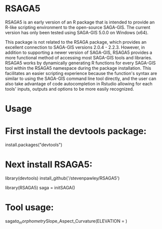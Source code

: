 RSAGA5
======

RSAGA5 is an early version of an R package that is intended to provide an R-like scripting environment to the open-source SAGA-GIS. The current version has only been tested using SAGA-GIS 5.0.0 on Windows (x64).

This package is not related to the RSAGA package, which provides an excellent connection to SAGA-GIS versions 2.0.4 - 2.2.3. However, in addition to supporting a newer version of SAGA-GIS, RSAGA5 provides a more functional method of accessing most SAGA-GIS tools and libraries. RSAGA5 works by dynamically generating R functions for every SAGA-GIS tool within the RSAGA5 namespace during the package installation. This facilitates an easier scripting experience because the function's syntax are similar to using the SAGA-GIS command line tool directly, and the user can also take advantage of code autocompletion in Rstudio allowing for each tools' inputs, outputs and options to be more easily recognized.

Usage
=====

# First install the devtools package:
install.packages("devtools")

# Next install RSAGA5:
library(devtools)
install_github('/stevenpawley/RSAGA5')

library(RSAGA5)
saga = initSAGA()

# Tool usage:
saga$ta_morphometry$Slope_Aspect_Curvature(ELEVATION = )